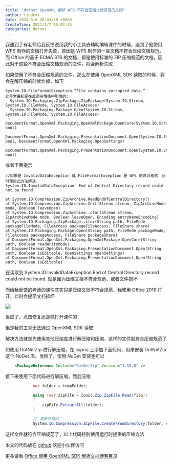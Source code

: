 ```yaml
---
title: "dotnet OpenXML 解析 WPS 不符合压缩文档规范的文档"
author: lindexi
date: 2024-8-6 20:43:29 +0800
CreateTime: 2021/1/7 15:02:35
categories: dotnet
---
```


我遇到了有老师给我反馈说用我的小工具去辅助编辑课件的时候，遇到了他使用 WPS 制作的文档打开失败，原因是 WPS 制作的一些文档不符合压缩文档规范。而 Office 的基于 ECMA 376 的文档，都是使用标准的 ZIP 压缩规范的文档，因此对于这些不符合压缩文档规范的文件，将会解析失败

<!--more-->


<!-- CreateTime:2021/1/7 15:02:35 -->

<!-- 发布 -->

如果使用了不符合压缩规范的文件，那么在使用 OpenXML SDK 读取的时候，将会在解压缩的时候炸掉，如下

```
System.IO.FileFormatException:“File contains corrupted data.”
此异常最初是在此调用堆栈中引发的: 
  System.IO.Packaging.ZipPackage.ZipPackage(System.IO.Stream, System.IO.FileMode, System.IO.FileAccess)
  System.IO.Packaging.Package.Open(System.IO.Stream, System.IO.FileMode, System.IO.FileAccess)
  DocumentFormat.OpenXml.Packaging.OpenXmlPackage.OpenCore(System.IO.Stream, bool)
  DocumentFormat.OpenXml.Packaging.PresentationDocument.Open(System.IO.Stream, bool, DocumentFormat.OpenXml.Packaging.OpenSettings)
  DocumentFormat.OpenXml.Packaging.PresentationDocument.Open(System.IO.Stream, bool)  
```

或者下面提示

```
//如果是 InvalidDataException 或 FileFormatException 是 WPS 的诡异格式，此时使用此方法解决
System.IO.InvalidDataException	End of Central Directory record could not be found.	

at System.IO.Compression.ZipArchive.ReadEndOfCentralDirectory()
at System.IO.Compression.ZipArchive.Init(Stream stream, ZipArchiveMode mode, Boolean leaveOpen)
at System.IO.Compression.ZipArchive..ctor(Stream stream, ZipArchiveMode mode, Boolean leaveOpen, Encoding entryNameEncoding)
at System.IO.Packaging.ZipPackage..ctor(String path, FileMode packageFileMode, FileAccess packageFileAccess, FileShare share)
at System.IO.Packaging.Package.Open(String path, FileMode packageMode, FileAccess packageAccess, FileShare packageShare)
at DocumentFormat.OpenXml.Packaging.OpenXmlPackage.OpenCore(String path, Boolean readWriteMode)
at DocumentFormat.OpenXml.Packaging.PresentationDocument.Open(String path, Boolean isEditable, OpenSettings openSettings)
at DocumentFormat.OpenXml.Packaging.PresentationDocument.Open(String path, Boolean isEditable)
```

在读取到 System.IO.InvalidDataException End of Central Directory record could not be found. 就是因为压缩文档不符合规范，或者文件损坏

而给我反馈的老师的课件其实只是压缩文档不符合规范，我使用 Office 2016 打开，此时会提示文档损坏

<!-- ![](image/dotnet OpenXML 解析 WPS 不符合压缩文档规范的文档/dotnet OpenXML 解析 WPS 不符合压缩文档规范的文档0.png) -->

![](http://cdn.lindexi.site/lindexi%2F2021171579876.jpg)

当然了，点击修复还是能打开课件的

但是我的工具无法通过 OpenXML SDK 读取

解决方法就是先使用其他压缩库进行解压缩和压缩，这样的文件就符合压缩规范了

如使用 DotNetZip 进行解压缩，在 csproj 上添加下面代码，用来安装 DotNetZip 这个 NuGet 库。当然了，使用 NuGet 安装也可以

```xml
    <PackageReference Include="DotNetZip" Version="1.15.0" />
```

接下来使用下面代码进行解压缩，然后压缩

```csharp
            var folder = tempFolder;

            using (var zipFile = Ionic.Zip.ZipFile.Read(file))
            {
                zipFile.ExtractAll(folder);
            }

            // 重新压缩回
            System.IO.Compression.ZipFile.CreateFromDirectory(folder, newZipFile);
```

这样文件就符合压缩规范了，以上代码特别使用运行时提供的压缩方法

本文的代码放在 [github](https://github.com/lindexi/lindexi_gd/tree/2ce10a89/NairjelbibelLuqeefufejelnoche) 欢迎小伙伴访问

更多请看 [Office 使用 OpenXML SDK 解析文档博客目录](https://blog.lindexi.com/post/Office-%E4%BD%BF%E7%94%A8-OpenXML-SDK-%E8%A7%A3%E6%9E%90%E6%96%87%E6%A1%A3%E5%8D%9A%E5%AE%A2%E7%9B%AE%E5%BD%95.html )

